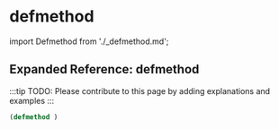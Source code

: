 # defmethod

import Defmethod from './_defmethod.md';

<Defmethod />

## Expanded Reference: defmethod

:::tip
TODO: Please contribute to this page by adding explanations and examples
:::

```lisp
(defmethod )
```
